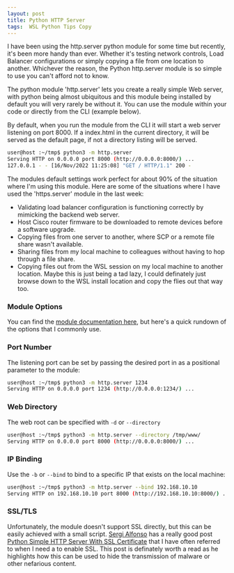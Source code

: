 ```yaml
---
layout: post
title: Python HTTP Server
tags:  WSL Python Tips Copy
---
```


I have been using the http.server python module for some time but recently, it's been more handy than ever. Whether it's testing network controls, Load Balancer configurations or simply copying a file from one location to another. Whichever the reason, the Python http.server module is so simple to use you can't afford not to know. 

<!--more-->

The python module 'http.server' lets you create a really simple Web server, with python being almost ubiquitous and this module being installed by default you will very rarely be without it. You can use the module within your code or directly from the CLI (example below). 

By default, when you run the module from the CLI it will start a web server listening on port 8000. If a index.html in the current directory, it will be served as the default page, if not a directory listing will be served.  

```bash
user@host :~/tmp$ python3 -m http.server
Serving HTTP on 0.0.0.0 port 8000 (http://0.0.0.0:8000/) ...
127.0.0.1 - - [16/Nov/2022 11:25:08] "GET / HTTP/1.1" 200 -
```

The modules default settings work perfect for about 90% of the situation where I'm using this module. Here are some of the situations where I have used the 'https.server' module in the last week:

- Validating load balancer configuration is functioning correctly by mimicking the backend web server. 
- Host Cisco router firmware to be downloaded to remote devices before a software upgrade.
- Copying files from one server to another, where SCP or a remote file share wasn't available. 
- Sharing files from my local machine to colleagues without having to hop through a file share. 
- Copying files out from the WSL session on my local machine to another location. Maybe this is just being a tad lazy, I could definately just browse down to the WSL install location and copy the flies out that way too. 


### Module Options

You can find the [module documentation here](https://docs.python.org/3/library/http.server.html), but here's a quick rundown of the options that I commonly use. 

### Port Number

The listening port can be set by passing the desired port in as a positional parameter to the module:

```bash
user@host :~/tmp$ python3 -m http.server 1234
Serving HTTP on 0.0.0.0 port 1234 (http://0.0.0.0:1234/) ...
```

### Web Directory

The web root can be specified with ```-d``` or ```--directory```

```bash
user@host :~/tmp$ python3 -m http.server --directory /tmp/www/
Serving HTTP on 0.0.0.0 port 8000 (http://0.0.0.0:8000/) ...
```

### IP Binding

Use the ```-b``` or ```--bind``` to bind to a specific IP that exists on the local machine:

```bash
user@host :~/tmp$ python3 -m http.server --bind 192.168.10.10
Serving HTTP on 192.168.10.10 port 8000 (http://192.168.10.10:8000/) ...
```

### SSL/TLS

Unfortunately, the module doesn't support SSL directly, but this can be easily achieved with a small script. [Sergi Alfonso](https://medium.com/@SergiAlfonso) has a really good post [Python Simple HTTP Server With SSL Certificate](https://medium.com/@SergiAlfonso/python-simple-http-server-with-ssl-certificate-encrypted-traffic-9c5cbe1fd750) that I have often referred to when I need a to enable SSL. This post is definately worth a read as he highlights how this can be used to hide the transmission of malware or other nefarious content. 

